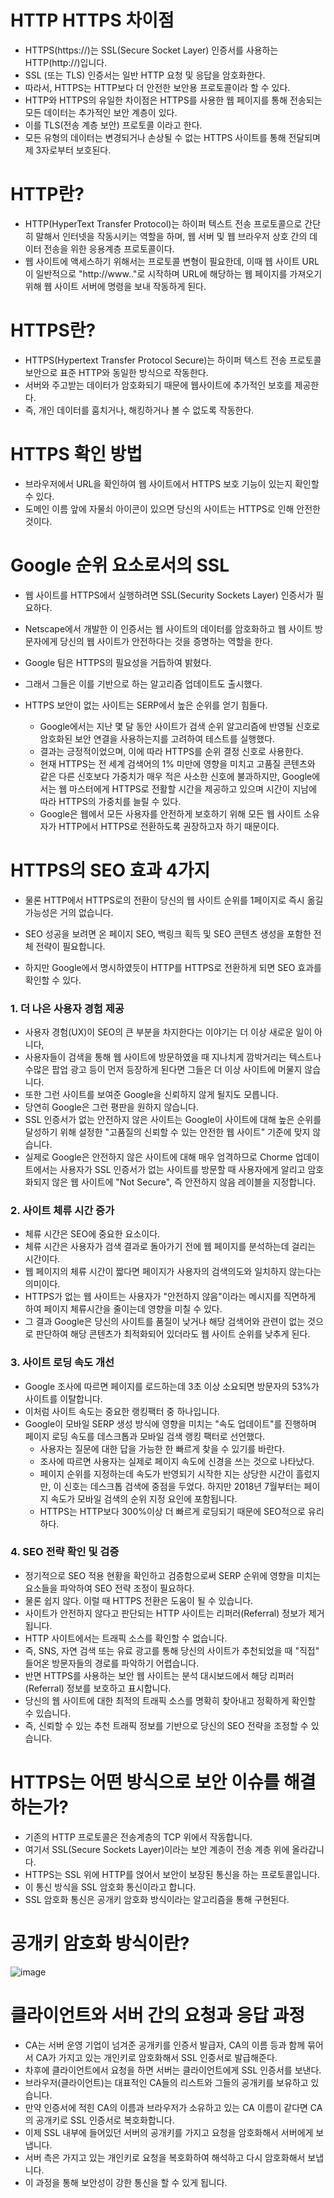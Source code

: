 <h1> HTTP HTTPS 차이점 </h1>

- HTTPS(https://)는 SSL(Secure Socket Layer) 인증서를 사용하는 HTTP(http://)입니다.
- SSL (또는 TLS) 인증서는 일반 HTTP 요청 및 응답을 암호화한다.
- 따라서, HTTPS는 HTTP보다 더 안전한 보안용 프로토콜이라 할 수 있다.
- HTTP와 HTTPS의 유일한 차이점은 HTTPS를 사용한 웹 페이지를 통해 전송되는 모든 데이터는 추가적인 보안 계층이 있다.
- 이를 TLS(전송 계층 보안) 프로토콜 이라고 한다.
- 모든 유형의 데이터는 변경되거나 손상될 수 없는 HTTPS 사이트를 통해 전달되며 제 3자로부터 보호된다.

<h1> HTTP란? </h1>

- HTTP(HyperText Transfer Protocol)는 하이퍼 텍스트 전송 프로토콜으로 간단히 말해서 인터넷을 작동시키는 역할을 하며, 웹 서버 및 웹 브라우저 상호 간의 데이터 전송을 위한 응용계층 프로토콜이다.
- 웹 사이트에 액세스하기 위해서는 프로토콜 변형이 필요한데, 이때 웹 사이트 URL이 일반적으로 "http://www.."로 시작하며 URL에 해당하는 웹 페이지를 가져오기 위해 웹 사이트 서버에 명령을 보내 작동하게 된다.

<H1> HTTPS란? </h1>

- HTTPS(Hypertext Transfer Protocol Secure)는 하이퍼 텍스트 전송 프로토콜 보안으로 표준 HTTP와 동일한 방식으로 작동한다.
- 서버와 주고받는 데이터가 암호화되기 때문에 웹사이트에 추가적인 보호를 제공한다.
- 즉, 개인 데이터를 훔치거나, 해킹하거나 볼 수 없도록 작동한다.

<h1> HTTPS 확인 방법 </h1>

- 브라우저에서 URL을 확인하여 웹 사이트에서 HTTPS 보호 기능이 있는지 확인할 수 있다.
- 도메인 이름 앞에 자물쇠 아이콘이 있으면 당신의 사이트는 HTTPS로 인해 안전한 것이다.

<h1> Google 순위 요소로서의 SSL </h1>

- 웹 사이트를 HTTPS에서 실행하려면 SSL(Security Sockets Layer) 인증서가 필요하다.
- Netscape에서 개발한 이 인증서는 웹 사이트의 데이터를 암호화하고 웹 사이트 방문자에게 당신의 웹 사이트가 안전하다는 것을 증명하는 역할을 한다.
- Google 팀은 HTTPS의 필요성을 거듭하여 밝혔다.
- 그래서 그들은 이를 기반으로 하는 알고리즘 업데이트도 출시했다.
- HTTPS 보안이 없는 사이트는 SERP에서 높은 순위를 얻기 힘들다.

  - Google에서는 지난 몇 달 동안 사이트가 검색 순위 알고리즘에 반영될 신호로 암호화된 보안 연결을 사용하는지를 고려하여 테스트를 실행했다.
  - 결과는 긍정적이었으며, 이에 따라 HTTPS를 순위 결정 신호로 사용한다.
  - 현재 HTTPS는 전 세계 검색어의 1% 미만에 영향을 미치고 고품질 콘텐츠와 같은 다른 신호보다 가중치가 매우 적은 사소한 신호에 불과하지만, Google에서는 웹 마스터에게 HTTPS로 전활할 시간을 제공하고 있으며 시간이 지남에 따라 HTTPS의 가중치를 늘릴 수 있다.
  - Google은 웹에서 모든 사용자를 안전하게 보호하기 위해 모든 웹 사이트 소유자가 HTTP에서 HTTPS로 전환하도록 권장하고자 하기 때문이다.

<h1> HTTPS의 SEO 효과 4가지 </h1>

- 물론 HTTP에서 HTTPS로의 전환이 당신의 웹 사이트 순위를 1페이지로 즉시 옮길 가능성은 거의 없습니다.
- SEO 성공을 보려면 온 페이지 SEO, 백링크 획득 및 SEO 콘텐츠 생성을 포함한 전체 전략이 필요합니다.

- 하지만 Google에서 명시하였듯이 HTTP를 HTTPS로 전환하게 되면 SEO 효과를 확인할 수 있다.

<h3> 1. 더 나은 사용자 경험 제공 </h3>

- 사용자 경험(UX)이 SEO의 큰 부분을 차지한다는 이야기는 더 이상 새로운 일이 아니다,
- 사용자들이 검색을 통해 웹 사이트에 방문하였을 때 지나치게 깜박거리는 텍스트나 수많은 팝업 광고 등이 먼저 등장하게 된다면 그들은 더 이상 사이트에 머물지 않습니다.
- 또한 그런 사이트를 보여준 Google을 신뢰하지 않게 될지도 모릅니다.
- 당연히 Google은 그런 평판을 원하지 않습니다.
- SSL 인증서가 없는 안전하지 않은 사이트는 Google이 사이트에 대해 높은 순위를 달성하기 위해 설정한 "고품질의 신뢰할 수 있는 안전한 웹 사이트" 기준에 맞지 않습니다.
- 실제로 Google은 안전하지 않은 사이트에 대해 매우 엄격하므로 Chorme 업데이트에서는 사용자가 SSL 인증서가 없는 사이트를 방문할 때 사용자에게 알리고 암호화되지 않은 웹 사이트에 "Not Secure", 즉 안전하지 않음 레이블을 지정합니다.

<h3> 2. 사이트 체류 시간 증가 </h3>

- 체류 시간은 SEO에 중요한 요소이다.
- 체류 시간은 사용자가 검색 결과로 돌아가기 전에 웹 페이지를 분석하는데 걸리는 시간이다.
- 웹 페이지의 체류 시간이 짧다면 페이지가 사용자의 검색의도와 일치하지 않는다는 의미이다.
- HTTPS가 없는 웹 사이트는 사용자가 "안전하지 않음"이라는 메시지를 직면하게 하여 페이지 체류시간을 줄이는데 영향을 미칠 수 있다.
- 그 결과 Google은 당신의 사이트를 품질이 낮거나 해당 검색어와 관련이 없는 것으로 판단하여 해당 콘텐츠가 최적화되어 있더라도 웹 사이트 순위를 낮추게 된다.

<h3> 3. 사이트 로딩 속도 개선 </h3>

- Google 조사에 따르면 페이지를 로드하는데 3초 이상 소요되면 방문자의 53%가 사이트를 이탈합니다.
- 이처럼 사이트 속도는 중요한 랭킹팩터 중 하나입니다.
- Google이 모바일 SERP 생성 방식에 영향을 미치는 "속도 업데이트"를 진행하며 페이지 로딩 속도를 데스크톱과 모바일 검색 랭킹 팩터로 선언했다.
  - 사용자는 질문에 대한 답을 가능한 한 빠르게 찾을 수 있기를 바란다.
  - 조사에 따르면 사용자는 실제로 페이지 속도에 신경을 쓰는 것으로 나타났다.
  - 페이지 순위를 지정하는데 속도가 반영되기 시작한 지는 상당한 시간이 흘렀지만, 이 신호는 데스크톱 검색에 중점을 두었다. 하지만 2018년 7월부터는 페이지 속도가 모바일 검색의 순위 지정 요인에 포함됩니다.
  - HTTPS는 HTTP보다 300%이상 더 빠르게 로딩되기 때문에 SEO적으로 유리하다.

<h3> 4. SEO 전략 확인 및 검증 </h3>

- 정기적으로 SEO 적용 현황을 확인하고 검증함으로써 SERP 순위에 영향을 미치는 요소들을 파악하여 SEO 전략 조정이 필요하다.
- 물론 쉽지 않다. 이럴 때 HTTPS 전환은 도움이 될 수 있습니다.
- 사이트가 안전하지 않다고 판단되는 HTTP 사이트는 리퍼러(Referral) 정보가 제거됩니다.
- HTTP 사이트에서는 트래픽 소스를 확인할 수 없습니다.
- 즉, SNS, 자연 검색 또는 유료 광고를 통해 당신의 사이트가 추천되었을 때 "직접" 들어온 방문자들의 경로를 파악하기 어렵습니다.
- 반면 HTTPS를 사용하는 보안 웹 사이트는 분석 대시보드에서 해당 리퍼러(Referral) 정보를 보호하고 표시합니다.
- 당신의 웹 사이트에 대한 최적의 트래픽 소스를 명확히 찾아내고 정확하게 확인할 수 있습니다.
- 즉, 신뢰할 수 있는 추천 트래픽 정보를 기반으로 당신의 SEO 전략을 조정할 수 있습니다.


<h1> HTTPS는 어떤 방식으로 보안 이슈를 해결하는가? </h1>

- 기존의 HTTP 프로토콜은 전송계층의 TCP 위에서 작동합니다.
- 여기서 SSL(Secure Sockets Layer)이라는 보안 계층이 전송 계층 위에 올라갑니다.
- HTTPS는 SSL 위에 HTTP를 얹어서 보안이 보장된 통신을 하는 프로토콜입니다.
- 이 통신 방식을 SSL 암호화 통신이라고 합니다.
- SSL 암호화 통신은 공개키 암호화 방식이라는 알고리즘을 통해 구현된다.

<h1> 공개키 암호화 방식이란? </h1>

![image](https://user-images.githubusercontent.com/62228401/217181530-657cc0da-b5cc-488d-90c2-238183894ce7.png)

<h1> 클라이언트와 서버 간의 요청과 응답 과정 </h1>

- CA는 서버 운영 기업이 넘겨준 공개키를 인증서 발급자, CA의 이름 등과 함께 묶어서 CA가 가지고 있는 개인키로 암호화해서 SSL 인증서로 발급해준다.
- 차후에 클라이언트에서 요청을 하면 서버는 클라이언트에게 SSL 인증서를 보낸다.
- 브라우저(클라이언트)는 대표적인 CA들의 리스트와 그들의 공개키를 보유하고 있습니다.
- 만약 인증서에 적힌 CA의 이름과 브라우저가 소유하고 있는 CA 이름이 같다면 CA의 공개키로 SSL 인증서로 복호화합니다.
- 이제 SSL 내부에 들어있던 서버의 공개키를 가지고 요청을 암호화해서 서버에게 보냅니다.
- 서버 측은 가지고 있는 개인키로 요청을 복호화하여 해석하고 다시 암호화해서 보냅니다.
- 이 과정을 통해 보안성이 강한 통신을 할 수 있게 됩니다.
